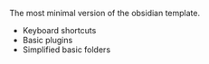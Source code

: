 The most minimal version of the obsidian template. 
- Keyboard shortcuts 
- Basic plugins
- Simplified basic folders
